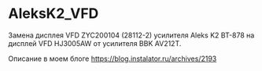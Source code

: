 # AleksK2_VFD
Замена дисплея VFD ZYC200104 (28112-2) усилителя Aleks K2 BT-878 на дисплей VFD HJ3005AW от усилителя BBK AV212T.

Описание в моем блоге https://blog.instalator.ru/archives/2193
